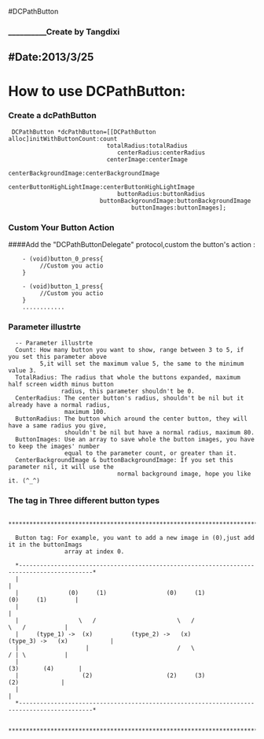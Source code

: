 #DCPathButton  
### __________Create by Tangdixi
#Date:2013/3/25
---------------------

How to use DCPathButton:
=================================================
### Create a dcPathButton

     DCPathButton *dcPathButton=[[DCPathButton alloc]initWithButtonCount:count 
								totalRadius:totalRadius 
							       centerRadius:centerRadius 
								centerImage:centerImage
					              centerBackgroundImage:centerBackgroundImage 
						 centerButtonHighLightImage:centerButtonHighLightImage 
						 	       buttonRadius:buttonRadius 
						      buttonBackgroundImage:buttonBackgroundImage 
						               buttonImages:buttonImages];	
### Custom Your Button Action

####Add the "DCPathButtonDelegate" protocol,custom the button's action :
 		
		- (void)button_0_press{
 		     //Custom you actio
		}

		- (void)button_1_press{
 		     //Custom you actio
		}
		............


### Parameter illustrte

	  -- Parameter illustrte
	  Count: How many button you want to show, range between 3 to 5, if you set this parameter above 
	         5,it will set the maximum value 5, the same to the minimum value 3.
	  TotalRadius: The radius that whole the buttons expanded, maximum half screen width minus button
	               radius, this parameter shouldn't be 0.
	  CenterRadius: The center button's radius, shouldn't be nil but it already have a normal radius,
	                maximum 100.
	  ButtonRadius: The button which around the center button, they will have a same radius you give,
	                shouldn't be nil but have a normal radius, maximum 80.
	  ButtonImages: Use an array to save whole the button images, you have to keep the images' number
	                equal to the parameter count, or greater than it.
	  CenterBackgroundImage & buttonBackgroundImage: If you set this parameter nil, it will use the 
	    						   normal background image, hope you like it. (^_^)
	
	
### The tag in Three different button types

	  ***********************************************************************************************
	
	  Button tag: For example, you want to add a new image in (0),just add it in the buttonImags
	                array at index 0.
	
	  *-------------------------------------------------------------------------------------------*
	  |                                                                                           |
	  |              (0)     (1)                 (0)     (1)                   (0)     (1)        |
	  |                                                                                           |
	  |                 \   /                       \   /                         \   /           |
	  |     (type_1) ->  (x)           (type_2) ->   (x)             (type_3) ->   (x)            |
	  |                   |                         /   \                         / | \           |
	  |                                                                       (3)       (4)       |
	  |                  (2)                     (2)     (3)                       (2)            |
	  |                                                                                           |
	  *-------------------------------------------------------------------------------------------*
	
	  ***********************************************************************************************
